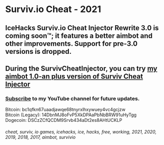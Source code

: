 # Surviv.io Cheat - 2021
## IceHacks Surviv.io Cheat Injector Rewrite 3.0 is coming soon™; it features a better aimbot and other improvements. Support for pre-3.0 versions is dropped.
## During the SurvivCheatInjector, you can try [my aimbot 1.0-an plus version of Surviv Cheat Injector](https://github.com/iBLiSSIN/SurvivCheatInjector/releases/tag/2.1.7.1)

### [Subscribe](https://www.youtube.com/c/IceHacks?sub_confirmation=1) to my YouTube channel for future updates.

Bitcoin: bc1qfkn67uaadjawqe68tnyrxlhxywuey4vc4gcjzw<br>
Bitcoin (Legacy): 14DbnMJ8oFvP5XkDPAaPbNbBRW91uHyTgg<br>
Dogecoin: DSCzZCfQCDM9Srvb434aDt2es8AHtUCKLP

###### cheat, surviv, io games, icehacks, ice, hacks, free, working, 2021, 2020, 2019, 2018, 2017, aimbot, survivio
